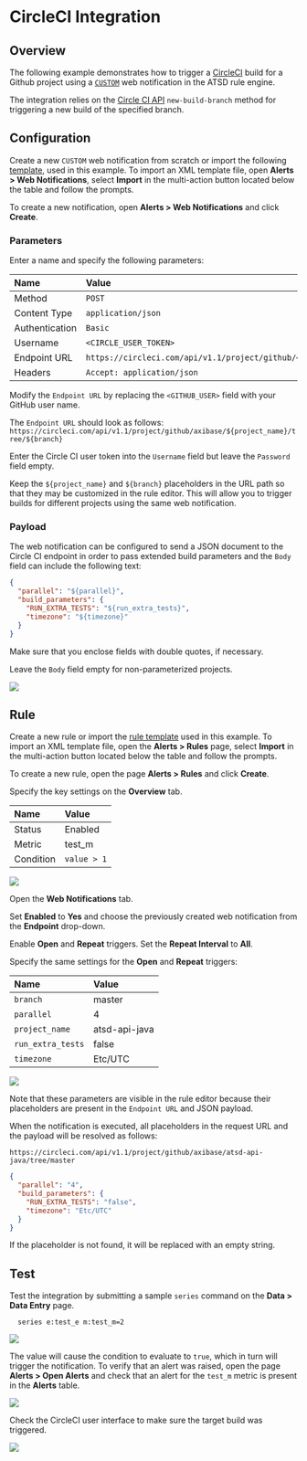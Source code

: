 # CircleCI Integration

## Overview

The following example demonstrates how to trigger a [CircleCI](https://circleci.com) build for a Github project using a [`CUSTOM`](custom.md) web notification in the ATSD rule engine.

The integration relies on the [Circle CI API](https://circleci.com/docs/api/v1-reference/#new-build-branch) `new-build-branch` method for triggering a new build of the specified branch.

## Configuration

Create a new `CUSTOM` web notification from scratch or import the following [template](resources/custom-circleci-notification.xml), used in this example. To import an XML template file, open **Alerts > Web Notifications**, select **Import** in the multi-action button located below the table and follow the prompts.

To create a new notification, open **Alerts > Web Notifications** and click **Create**.

### Parameters

Enter a name and specify the following parameters:

| **Name** | **Value** |
| :--- | :--- |
| Method | `POST`  |
| Content Type | `application/json` |
| Authentication | `Basic` |
| Username | `<CIRCLE_USER_TOKEN>` |
| Endpoint URL | `https://circleci.com/api/v1.1/project/github/<GITHUB_USER>/${project_name}/tree/${branch}` |
| Headers | `Accept: application/json` |

Modify the `Endpoint URL` by replacing the `<GITHUB_USER>` field with your GitHub user name.

The `Endpoint URL` should look as follows: `https://circleci.com/api/v1.1/project/github/axibase/${project_name}/tree/${branch}`

Enter the Circle CI user token into the `Username` field but leave the `Password` field empty.

Keep the `${project_name}` and `${branch}` placeholders in the URL path so that they may be customized in the rule editor. This will allow you to trigger builds for different projects using the same web notification.

### Payload

The web notification can be configured to send a JSON document to the Circle CI endpoint in order to pass extended build parameters and the `Body` field can include the following text:

```json
{
  "parallel": "${parallel}",
  "build_parameters": {
    "RUN_EXTRA_TESTS": "${run_extra_tests}",
    "timezone": "${timezone}"
  }
}
```

Make sure that you enclose fields with double quotes, if necessary.

Leave the `Body` field empty for non-parameterized projects.

![](./images/circle_endpoint.png)

## Rule

Create a new rule or import the [rule template](resources/custom-circleci-rule.xml) used in this example. To import an XML template file, open the **Alerts > Rules** page, select **Import** in the multi-action button located below the table and follow the prompts.

To create a new rule, open the page **Alerts > Rules** and click **Create**.

Specify the key settings on the **Overview** tab.

| **Name** | **Value** |
| :-------- | :---- |
| Status | Enabled |
| Metric | test_m |
| Condition | `value > 1` |

![](./images/rule_overview.png)

Open the **Web Notifications** tab.

Set **Enabled** to **Yes** and choose the previously created web notification from the **Endpoint** drop-down.

Enable **Open** and **Repeat** triggers. Set the **Repeat Interval** to **All**.

Specify the same settings for the **Open** and **Repeat** triggers:

| **Name** | **Value** |
| :-------- | :---- |
| `branch` | master |
| `parallel` | 4 |
| `project_name` | atsd-api-java |
| `run_extra_tests`  | false |
| `timezone`  | Etc/UTC |

![](./images/circle_rule_notification.png)

Note that these parameters are visible in the rule editor because their placeholders are present in the `Endpoint URL` and JSON payload.

When the notification is executed, all placeholders in the request URL and the payload will be resolved as follows:

`https://circleci.com/api/v1.1/project/github/axibase/atsd-api-java/tree/master`

```json
{
  "parallel": "4",
  "build_parameters": {
    "RUN_EXTRA_TESTS": "false",
    "timezone": "Etc/UTC"
  }
}
```

If the placeholder is not found, it will be replaced with an empty string.

## Test

Test the integration by submitting a sample `series` command on the **Data > Data Entry** page.

```ls
  series e:test_e m:test_m=2
```

![](./images/rule_test_commands.png)

The value will cause the condition to evaluate to `true`, which in turn will trigger the notification.
To verify that an alert was raised, open the page **Alerts > Open Alerts** and check that an alert for the `test_m` metric is present in the **Alerts** table.

![](./images/circle_alert_open.png)

Check the CircleCI user interface to make sure the target build was triggered.

![](./images/circle_test.png)

